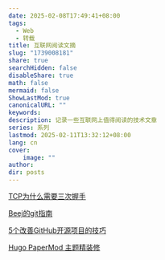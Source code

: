 ```yaml
---
date: 2025-02-08T17:49:41+08:00
tags:
  - Web
  - 转载
title: 互联网阅读文摘
slug: "1739008181"
share: true
searchHidden: false
disableShare: true
math: false
mermaid: false
ShowLastMod: true
canonicalURL: ""
keywords: 
description: 记录一些互联网上值得阅读的技术文章
series: 系列
lastmod: 2025-02-11T13:32:12+08:00
lang: cn
cover:
    image: ""
author: 
dir: posts
---
```

[TCP为什么需要三次握手](https://www.pixelstech.net/article/1727412048-Why-TCP-needs-3-handshakes)

[Beej的git指南](https://beej.us/guide/bggit/html/split/index.html)

[5个改善GitHub开源项目的技巧](https://github.blog/open-source/maintainers/5-tips-for-promoting-your-open-source-project/)

[Hugo PaperMod 主题精装修](https://yunpengtai.top/posts/hugo-journey/#%e5%bc%95%e5%ad%90)
